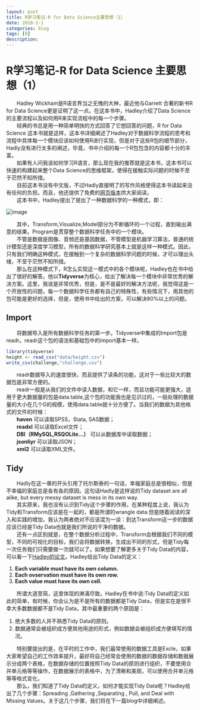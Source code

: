 ```yaml
---
layout: post
title: R学习笔记-R for Data Science主要思想（1）
date: 2018-2-1
categories: blog
tags: [R]
description:  
--- 
```

<script type="text/javascript" async src="https://cdn.mathjax.org/mathjax/latest/MathJax.js?config=TeX-MML-AM_CHTML"></script>

# R学习笔记-R for Data Science 主要思想（1）
&emsp;&emsp;Hadley Wickham是R语言界当之无愧的大神，最近他与Garrett 合著的新书R for Data Science更是证明了这一点。在这本书中，Hadley介绍了Data Science的主要流程以及如何用R来实现流程中的每一个步骤。  
&emsp;&emsp;经典的书总是用一种简单明快的方式回答了它想回答的问题，R for Data Science 这本书就是这样，这本书详细阐述了Hadley对于数据科学流程的思考和流程中具体每一个模块应该如何使用R进行实现，但是对于这些R包的细节部分，Hadly没有进行太多的阐述，毕竟，书中介绍的每一个R包包含的内容都十分的丰富。  
&emsp;&emsp;如果有人问我该如何学习R语言，那么现在我的推荐就是这本书，这本书可以快速的构建起来整个Data Science的思维框架，使得在接触实际问题的时候不至于茫然不知所措。   
&emsp;&emsp;目前这本书没有中文版，不过Hadly直接明了的写作风格使得这本书读起来没有任何的负担。而且，他还提供了免费的[网页版本](http://r4ds.had.co.nz/introduction.html)供大家阅读。  
&emsp;&emsp;这本书中，Hadley提出了提出了一种数据科学的一种模式，即：  

![image](http://r4ds.had.co.nz/diagrams/data-science.png)


&emsp;&emsp;其中，Transform,Visualize,Model部分为不断循环的一个过程，直到输出满意的结果。Program是贯穿整个数据科学任务中的一个模块。  
&emsp;&emsp;不管是数据是图像、音频还是基因数据，不管模型是机器学习算法，普通的统计模型还是深度学习模型，所有的数据科学研究基本上就是这样一种模式。因此，只有我们明确这种模式，在接触到一个复杂的数据科学问题的时候，才可以理出头绪，不至于茫然不知所措。  
&emsp;&emsp;那么在这种模式下，R怎么实现这一模式中的各个模块呢，Hadley也在书中给出了很好的解答。他以**Tidyverse**为核心，给出了解决每一个模块中非常优秀的解决方案。这里，我说是非常优秀，但是，是不是最好的解决方法呢，我觉得这是一个开放性的问题，每一个数据科学任务都有自己的特殊性，有些情况下，用其他的包可能是更好的选择，但是，使用书中给出的方案，可以解决80%以上的问题。
## **Import**  
&emsp;&emsp;将数据导入是所有数据科学任务的第一步。Tidyverse中集成的Import包是readr。readr这个包的语法和基础包中的import基本一样。
```R
library(tidyverse)  
height <- read_csv("data/height.csv")  
write_csv(challenge,"challenge.csv")  
```
&emsp;&emsp;readr数据导入的速度很快，而且提供了读条的功能，这对于一些比较大的数据包是非常方便的。  
&emsp;&emsp;readr一般是从我们的文件中读入数据，和它一样，而且功能可能更强大，适用于更大数据量的包是data.table,这个包的功能我也是见识过的，一般处理的数据量的大小在几个G的规模，使用data.table就十分方便了。当我们的数据为其他格式的文件的时候：  
&emsp;&emsp;**haven** 可以读取SPSS，Stata, SAS数据；  
&emsp;&emsp;**readxl** 可以读取Excel文件；  
&emsp;&emsp;**DBI（RMySQL,RSQOLite...）** 可以从数据库中读取数据；  
&emsp;&emsp;**jsonliyr** 可以读取JSON；  
&emsp;&emsp;**xml2** 可以读取XML文件。

## **Tidy**  
&emsp;&emsp;Hadly在这一章的开头引用了托尔斯泰的一句话，幸福家庭总是很相似，但是不幸福的家庭总是各有各的原因。这句话Hadly是这样说的Tidy dataset are all alike, but every messy dataset is mess in its own way.  
&emsp;&emsp;其实原来，我也没有认识到Tidy这个步骤的作用，在某种程度上说，我认为Tidy和Transform应该是在一起的，都是所谓的wrangle data.但是随着阅读的深入和实践的增加，我认为两者绝对不应该混为一谈：到达Transform这一步的数据应该已经是Tidy Data也就是我们所说的干净的数据。  
&emsp;&emsp;还有一点区别就是，在整个数据分析过程中，Transform会根据我们不同的模型，不同的可视化的目标，我们会将数据转换，生成出不同的形式，但是Tidy每一次任务我们只需要做一次就可以了。如果想要了解更多关于Tidy Data的内容，可以看一下[Hadley的论文](http://vita.had.co.nz/papers/tidy-data.html)。Hadley给出Tidy Data的定义：  
1. **Each variable must have its own column.**
2. **Each ovservation must have its own row.**
3. **Each value must have its own cell.**   

&emsp;&emsp;所谓大道至简，这里体现的淋漓尽致。Hadley在书中说:Tidy Data的定义如此的简单，有时候，你会认为是不是所有的数据都是Tidy Data，但是实在是很不幸大多数数据都不是Tidy Data，其中最重要的两个原因是：
1. 绝大多数的人并不熟悉Tidy Data的原则。  
2. 数据通常会被组织成方便其他用途的形式，例如数据会被组织成方便填写的情况。 

&emsp;&emsp;特别要提出的是，在平时的工作中，我们最常使用的数据工具是Excle，如果大家希望自己的工作效率提升，最好将自己经常会使用的数据的数据存储和数据展示分成两个表格，在数据存储的位置按照Tidy Data的原则进行组织，不要使用合并单元格等等操作，在数据展示的表格中，为了清晰和美观，可以使用合并单元格等等格式变化。  
&emsp;&emsp;那么，我们知道了Tidy Data的定义，如何才能实现Tidy Data呢？Hadley给出了几个步骤：Spreading ,Gathering ,Separating , Pull, and Deal with Missing Values。关于这几个步骤，我们将在下一篇blog中详细阐述。



